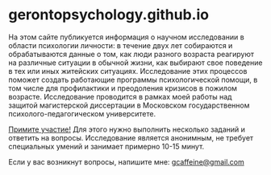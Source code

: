 # gerontopsychology.github.io

На этом сайте публикуется информация о научном исследовании в области психологии личности: в течение двух лет собираются и обрабатываются данные о том, как люди разного возраста реагируют на различные ситуации в обычной жизни, как выбирают свое поведение в тех или иных житейских ситуациях. Исследование этих процессов поможет создать работающие программы психологической помощи, в том числе для профилактики и преодоления кризисов в пожилом возрасте.
Исследование проводится в рамках моей работы над защитой магистерской диссертации в Московском государственном психолого-педагогическом университете. 

[Примите участие!][1] Для этого нужно выполнить несколько заданий и ответить на вопросы. Исследование является анонимным, не требует специальных умений и занимает примерно 10-15 минут.  

Если у вас возникнут вопросы, напишите мне: gcaffeine@gmail.com

[1]: https://docs.google.com/forms/d/e/1FAIpQLScvkoPK_n681DDA1h8gYf85ZwCIYjGSXNVZfaR_H3hB2PPKng/viewform?usp=sf_link
        "этой ссылке"
